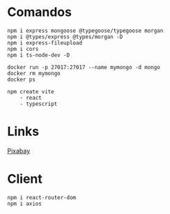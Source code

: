 # Comandos

```
npm i express mongoose @typegoose/typegoose morgan
npm i @types/express @types/morgan -D
npm i express-fileupload
npm i cors
npm i ts-node-dev -D
```

```
docker run -p 27017:27017 --name mymongo -d mongo
docker rm mymongo
docker ps
```

```
npm create vite
    - react
    - typescript
```

# Links

[Pixabay](https://pixabay.com/)
[]()

# Client

```
npm i react-router-dom
npm i axios
```
